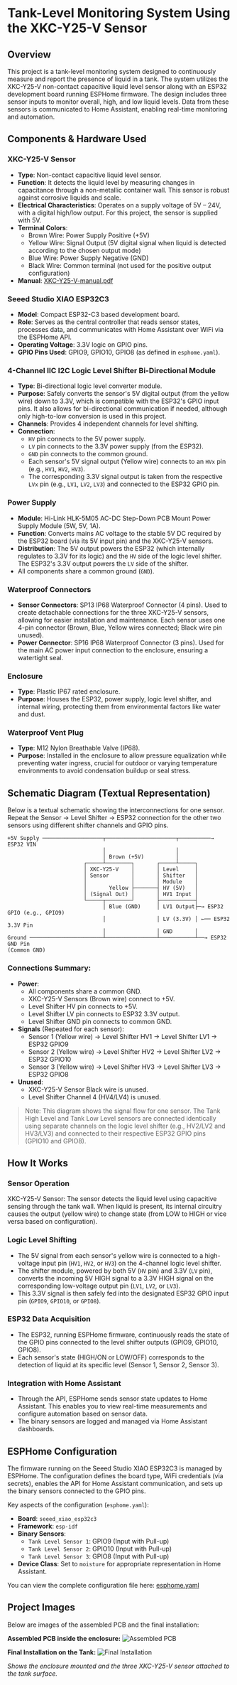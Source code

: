 # Tank-Level Monitoring System Using the XKC-Y25-V Sensor

## Overview

This project is a tank-level monitoring system designed to continuously measure and report the presence of liquid in a tank. The system utilizes the XKC-Y25-V non-contact capacitive liquid level sensor along with an ESP32 development board running ESPHome firmware. The design includes three sensor inputs to monitor overall, high, and low liquid levels. Data from these sensors is communicated to Home Assistant, enabling real-time monitoring and automation.

## Components & Hardware Used

### XKC-Y25-V Sensor

- **Type**: Non-contact capacitive liquid level sensor.
- **Function**: It detects the liquid level by measuring changes in capacitance through a non-metallic container wall. This sensor is robust against corrosive liquids and scale.
- **Electrical Characteristics**: Operates on a supply voltage of 5V – 24V, with a digital high/low output. For this project, the sensor is supplied with 5V.
- **Terminal Colors**:
  - Brown Wire: Power Supply Positive (+5V)
  - Yellow Wire: Signal Output (5V digital signal when liquid is detected according to the chosen output mode)
  - Blue Wire: Power Supply Negative (GND)
  - Black Wire: Common terminal (not used for the positive output configuration)
- **Manual**: [XKC-Y25-V-manual.pdf](./XKC-Y25-V-manual.pdf)

### Seeed Studio XIAO ESP32C3

- **Model**: Compact ESP32-C3 based development board.
- **Role**: Serves as the central controller that reads sensor states, processes data, and communicates with Home Assistant over WiFi via the ESPHome API.
- **Operating Voltage**: 3.3V logic on GPIO pins.
- **GPIO Pins Used**: GPIO9, GPIO10, GPIO8 (as defined in `esphome.yaml`).

### 4-Channel IIC I2C Logic Level Shifter Bi-Directional Module

- **Type**: Bi-directional logic level converter module.
- **Purpose**: Safely converts the sensor's 5V digital output (from the yellow wire) down to 3.3V, which is compatible with the ESP32's GPIO input pins. It also allows for bi-directional communication if needed, although only high-to-low conversion is used in this project.
- **Channels**: Provides 4 independent channels for level shifting.
- **Connection**:
  - `HV` pin connects to the 5V power supply.
  - `LV` pin connects to the 3.3V power supply (from the ESP32).
  - `GND` pin connects to the common ground.
  - Each sensor's 5V signal output (Yellow wire) connects to an `HVx` pin (e.g., `HV1`, `HV2`, `HV3`).
  - The corresponding 3.3V signal output is taken from the respective `LVx` pin (e.g., `LV1`, `LV2`, `LV3`) and connected to the ESP32 GPIO pin.

### Power Supply

- **Module**: Hi-Link HLK-5M05 AC-DC Step-Down PCB Mount Power Supply Module (5W, 5V, 1A).
- **Function**: Converts mains AC voltage to the stable 5V DC required by the ESP32 board (via its 5V input pin) and the XKC-Y25-V sensors.
- **Distribution**: The 5V output powers the ESP32 (which internally regulates to 3.3V for its logic) and the `HV` side of the logic level shifter. The ESP32's 3.3V output powers the `LV` side of the shifter.
- All components share a common ground (`GND`).

### Waterproof Connectors

- **Sensor Connectors**: SP13 IP68 Waterproof Connector (4 pins). Used to create detachable connections for the three XKC-Y25-V sensors, allowing for easier installation and maintenance. Each sensor uses one 4-pin connector (Brown, Blue, Yellow wires connected; Black wire pin unused).
- **Power Connector**: SP16 IP68 Waterproof Connector (3 pins). Used for the main AC power input connection to the enclosure, ensuring a watertight seal.

### Enclosure

- **Type**: Plastic IP67 rated enclosure.
- **Purpose**: Houses the ESP32, power supply, logic level shifter, and internal wiring, protecting them from environmental factors like water and dust.

### Waterproof Vent Plug

- **Type**: M12 Nylon Breathable Valve (IP68).
- **Purpose**: Installed in the enclosure to allow pressure equalization while preventing water ingress, crucial for outdoor or varying temperature environments to avoid condensation buildup or seal stress.

## Schematic Diagram (Textual Representation)

Below is a textual schematic showing the interconnections for one sensor. Repeat the Sensor -> Level Shifter -> ESP32 connection for the other two sensors using different shifter channels and GPIO pins.

```text
+5V Supply ───────────────────┬──────────────────────┬──────────→ ESP32 VIN
                              │                      │
                              │ Brown (+5V)          │
                        ┌─────┴────────┐       ┌─────┴─────┐
                        │ XKC-Y25-V    │       │ Level     │
                        │ Sensor       │       │ Shifter   │
                        │              │       │ Module    │
                        │       Yellow ├───────┤ HV (5V)   │
                        │ (Signal Out) │       │ HV1 Input │
                        └─────┬────────┘       ├───────────┤
                              │ Blue (GND)     │ LV1 Output├─→ ESP32 GPIO (e.g., GPIO9)
                              │                │ LV (3.3V) │ ←── ESP32 3.3V Pin
                              │                │ GND       │
Ground ───────────────────────┴────────────────┴───────────┴──→ ESP32 GND Pin
(Common GND)
```

### Connections Summary:

- **Power**:
  - All components share a common GND.
  - XKC-Y25-V Sensors (Brown wire) connect to +5V.
  - Level Shifter HV pin connects to +5V.
  - Level Shifter LV pin connects to ESP32 3.3V output.
  - Level Shifter GND pin connects to common GND.
- **Signals** (Repeated for each sensor):
  - Sensor 1 (Yellow wire) → Level Shifter HV1 → Level Shifter LV1 → ESP32 GPIO9
  - Sensor 2 (Yellow wire) → Level Shifter HV2 → Level Shifter LV2 → ESP32 GPIO10
  - Sensor 3 (Yellow wire) → Level Shifter HV3 → Level Shifter LV3 → ESP32 GPIO8
- **Unused**:
  - XKC-Y25-V Sensor Black wire is unused.
  - Level Shifter Channel 4 (HV4/LV4) is unused.

> Note: This diagram shows the signal flow for one sensor. The Tank High Level and Tank Low Level sensors are connected identically using separate channels on the logic level shifter (e.g., HV2/LV2 and HV3/LV3) and connected to their respective ESP32 GPIO pins (GPIO10 and GPIO8).

## How It Works

### Sensor Operation

XKC-Y25-V Sensor:
The sensor detects the liquid level using capacitive sensing through the tank wall. When liquid is present, its internal circuitry causes the output (yellow wire) to change state (from LOW to HIGH or vice versa based on configuration).

### Logic Level Shifting

- The 5V signal from each sensor's yellow wire is connected to a high-voltage input pin (`HV1`, `HV2`, or `HV3`) on the 4-channel logic level shifter.
- The shifter module, powered by both 5V (`HV` pin) and 3.3V (`LV` pin), converts the incoming 5V HIGH signal to a 3.3V HIGH signal on the corresponding low-voltage output pin (`LV1`, `LV2`, or `LV3`).
- This 3.3V signal is then safely fed into the designated ESP32 GPIO input pin (`GPIO9`, `GPIO10`, or `GPIO8`).

### ESP32 Data Acquisition

- The ESP32, running ESPHome firmware, continuously reads the state of the GPIO pins connected to the level shifter outputs (GPIO9, GPIO10, GPIO8).
- Each sensor's state (HIGH/ON or LOW/OFF) corresponds to the detection of liquid at its specific level (Sensor 1, Sensor 2, Sensor 3).

### Integration with Home Assistant

- Through the API, ESPHome sends sensor state updates to Home Assistant. This enables you to view real-time measurements and configure automation based on sensor data.
- The binary sensors are logged and managed via Home Assistant dashboards.

## ESPHome Configuration

The firmware running on the Seeed Studio XIAO ESP32C3 is managed by ESPHome. The configuration defines the board type, WiFi credentials (via secrets), enables the API for Home Assistant communication, and sets up the binary sensors connected to the GPIO pins.

Key aspects of the configuration (`esphome.yaml`):

- **Board**: `seeed_xiao_esp32c3`
- **Framework**: `esp-idf`
- **Binary Sensors**:
  - `Tank Level Sensor 1`: GPIO9 (Input with Pull-up)
  - `Tank Level Sensor 2`: GPIO10 (Input with Pull-up)
  - `Tank Level Sensor 3`: GPIO8 (Input with Pull-up)
- **Device Class**: Set to `moisture` for appropriate representation in Home Assistant.

You can view the complete configuration file here: [esphome.yaml](./esphome.yaml)

## Project Images

Below are images of the assembled PCB and the final installation:

**Assembled PCB inside the enclosure:**
![Assembled PCB](images/pcb.jpg)

**Final Installation on the Tank:**
![Final Installation](images/result.jpg)

*Shows the enclosure mounted and the three XKC-Y25-V sensor attached to the tank surface.*

